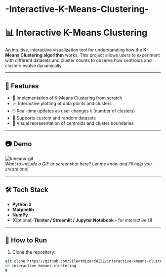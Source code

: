 # -Interactive-K-Means-Clustering-
# 📊 Interactive K-Means Clustering

An intuitive, interactive visualization tool for understanding how the **K-Means Clustering algorithm** works. This project allows users to experiment with different datasets and cluster counts to observe how centroids and clusters evolve dynamically.

---

## 🚀 Features

- 🧠 Implementation of K-Means Clustering from scratch  
- 📈 Interactive plotting of data points and clusters  
- 🖱️ Real-time updates as user changes `K` (number of clusters)  
- 🧪 Supports custom and random datasets  
- 🎨 Visual representation of centroids and cluster boundaries

---

## 📷 Demo

![kmeans-gif](demo/kmeans-demo.gif)  
*Want to include a GIF or screenshot here? Let me know and I’ll help you create one!*

---

## 🛠️ Tech Stack

- **Python 3**
- **Matplotlib**
- **NumPy**
- (Optional) **Tkinter / Streamlit / Jupyter Notebook** – for interactive UI

---

## 📂 How to Run

1. Clone the repository:

```bash
git clone https://github.com/SilentWizardWIZZ/interactive-kmeans-clustering.git
cd interactive-kmeans-clustering
9
